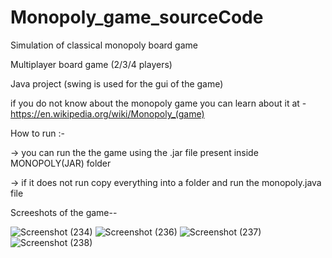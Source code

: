 # Monopoly_game_sourceCode
Simulation of classical monopoly board game

Multiplayer board game (2/3/4 players)

Java project (swing is used for the gui of the game)

if you do not know about the monopoly game you can learn about it at - https://en.wikipedia.org/wiki/Monopoly_(game)

How to run :-

-> you can run the the game using the .jar file present inside MONOPOLY(JAR) folder

-> if it does not run copy everything into a folder and run the monopoly.java file

Screeshots of the game--

![Screenshot (234)](https://user-images.githubusercontent.com/87127022/179037880-d3f4f38a-7837-4f7e-ab10-56777028c64f.png)
![Screenshot (236)](https://user-images.githubusercontent.com/87127022/179037937-bb070b12-b33e-47c5-83b2-5187223c22cd.png)
![Screenshot (237)](https://user-images.githubusercontent.com/87127022/179037955-ef870e66-b0df-46dd-9a0b-f7948dbc9719.png)
![Screenshot (238)](https://user-images.githubusercontent.com/87127022/179037969-8323f9ee-357e-454e-b6ac-4302c61aeacc.png)
